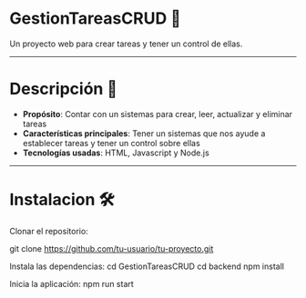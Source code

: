 # GestionTareasCRUD 🚀

Un proyecto web para crear tareas y tener un control de ellas.

---

# Descripción 📄

- **Propósito**: Contar con un sistemas para crear, leer, actualizar y eliminar tareas
- **Características principales**: Tener un sistemas que nos ayude a establecer tareas y tener un control sobre ellas
- **Tecnologías usadas**: HTML, Javascript y Node.js

---

# Instalacion 🛠️

Clonar el repositorio:

git clone https://github.com/tu-usuario/tu-proyecto.git

Instala las dependencias:
cd GestionTareasCRUD
cd backend
npm install

Inicia la aplicación:
npm run start